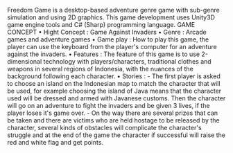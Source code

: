 Freedom Game is a desktop-based adventure genre game with sub-genre simulation and using 2D graphics. This game development uses Unity3D game engine tools and C# (Sharp) programming language.
GAME CONCEPT
• Hight Concept : Game Against Invaders
• Genre         : Arcade games and adventure games
• Game play     : How to play this game, the player can use the keyboard from the player's computer for an adventure against the invaders.
• Features      : The feature of this game is to use 2-dimensional technology with players/characters, traditional clothes and weapons in several regions of Indonesia,                     with the nuances of the background following each character.
• Stories       :
                - The first player is asked to choose an island on the Indonesian map to match the character that will be used, for example choosing the island of Java                   means that the character used will be dressed and armed with Javanese customs. Then the character will go on an adventure to fight the invaders and be                   given 3 lives, if the player loses it's game over.
                - On the way there are several prizes that can be taken and there are victims who are held hostage to be released by the character, several kinds of                     obstacles will complicate the character's struggle and at the end of the game the character if successful will raise the red and white flag and get                       points.
